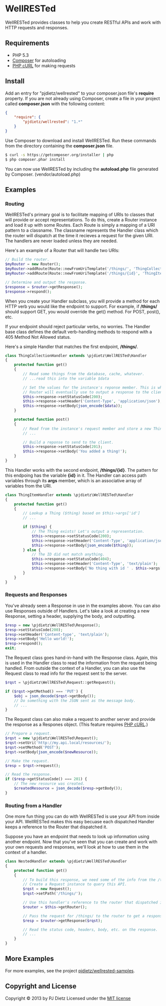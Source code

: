 WellRESTed
==========

WellRESTed provides classes to help you create RESTful APIs and work with HTTP requests and responses.


Requirements
------------

- PHP 5.3
- [Composer](http://getcomposer.org/) for autoloading
- [PHP cURL](http://php.net/manual/en/book.curl.php) for making requests


Install
-------

Add an entry for "pjdietz/wellrested" to your composer.json file's **require** property. If you are not already using Composer, create a file in your project called **composer.json** with the following content:

```json
{
    "require": {
        "pjdietz/wellrested": "1.*"
    }
}
```

Use Composer to download and install WellRESTed. Run these commands from the directory containing the **composer.json** file.

```bash
$ curl -s https://getcomposer.org/installer | php
$ php composer.phar install
```

You can now use WellRESTed by including the **autoload.php** file generated by Composer. (vendor/autoload.php)


Examples
--------

### Routing

WellRESTed's primary goal is to facilitate mapping of URIs to classes that will provide or accept representations. To do this, create a Router instance and load it up with some Routes. Each Route is simply a mapping of a URI pattern to a classname. The classname represents the Handler class which the router will dispatch at the time it recieves a request for the given URI. The handlers are never loaded unless they are needed.

Here's an example of a Router that will handle two URIs:

```php
// Build the router.
$myRouter = new Router();
$myRouter->addRoute(Route::newFromUriTemplate('/things/', 'ThingCollectionHandler'));
$myRouter->addRoute(Route::newFromUriTemplate('/things/{id}', 'ThingItemHandler'));

// Determine and output the response.
$response = $router->getResponse();
$response->respond();
```

When you create your Handler subclass, you will provide a method for each HTTP verb you would like the endpoint to support. For example, if **/things/** should support GET, you would override the get() method. For POST, post(), etc.

If your endpoint should reject particular verbs, no worries. The Handler base class defines the default verb-handling methods to respond with a 405 Method Not Allowed status.

Here's a simple Handler that matches the first endpoint, **/things/**.

```php
class ThingCollectionHandler extends \pjdietz\WellRESTed\Handler
{
    protected function get()
    {
        // Read some things from the database, cache, whatever.
        // ...read this into the variable $data

        // Set the values for the instance's reponse member. This is what the
        // Router will eventually use to output a response to the client.
        $this->response->setStatusCode(200);
        $this->response->setHeader('Content-Type', 'application/json');
        $this->response->setBody(json_encode($data));
    }

    protected function post()
    {
        // Read from the instance's request member and store a new Thing.
        // ...

        // Build a reponse to send to the client.
        $this->response->setStatusCode(201);
        $this->response->setBody('You added a thing!');
    }
}
```

This Handler works with the second endpoint, **/things/{id}**. The pattern for this endpoing has the variable **{id}** in it. The Handler can access path variables through its **args** member, which is an associative array of variables from the URI.

```php
class ThingItemHandler extends \pjdietz\WellRESTed\Handler
{
    protected function get()
    {
        // Lookup a Thing ($thing) based on $this->args['id']
        // ...

        if ($thing) {
            // The Thing exists! Let's output a representation.
            $this->response->setStatusCode(200);
            $this->response->setHeader('Content-Type', 'application/json');
            $this->response->setBody(json_encode($thing));
        } else {
            // The ID did not match anything.
            $this->response->setStatusCode(404);
            $this->response->setHeader('Content-Type', 'text/plain');
            $this->response->setBody('No thing with id ' . $this->args['id']);
        }
    }
}
```


### Requests and Responses

You've already seen a Response in use in the examples above. You can also use Responses outside of Handlers. Let's take a look at creating a new Response, setting a header, supplying the body, and outputting.

```php
$resp = new \pjdietz\WellRESTed\Response();
$resp->setStatusCode(200);
$resp->setHeader('Content-type', 'text/plain');
$resp->setBody('Hello world!');
$resp->respond();
exit;
```

The Request class goes hand-in-hand with the Response class. Again, this is used in the Handler class to read the information from the request being handled. From outside the context of a Handler, you can also use the Request class to read info for the request sent to the server.

```php
$rqst = \pjdietz\WellRESTed\Request::getRequest();

if ($rqst->getMethod() === 'PUT') {
    $obj = json_decode($rqst->getBody());
    // Do something with the JSON sent as the message body.
    // ...
}
```

The Request class can also make a request to another server and provide the response as a Respones object. (This feature requires [PHP cURL](http://php.net/manual/en/book.curl.php).)

```php
// Prepare a request.
$rqst = new \pjdietz\WellRESTed\Request();
$rqst->setUri('http://my.api.local/resources/');
$rqst->setMethod('POST');
$rqst->setBody(json_encode($newResource));

// Make the request.
$resp = $rqst->request();

// Read the response.
if ($resp->getStatusCode() === 201) {
    // The new resource was created.
    $createdResource = json_decode($resp->getBody());
}
```


### Routing from a Handler

One more fun thing you can do with WellRESTed is use your API from inside your API. WellRESTed makes this easy becuase each dispatched Handler keeps a reference to the Router that dispatched it.

Suppose you have an endpoint that needs to look up information using another endpoint. Now that you've seen that you can create and work with your own requests and responses, we'll look at how to use them in the context of a handler.

```php
class NestedHandler extends \pjdietz\WellRESTed\Handler
{
    protected function get()
    {
        // To build this response, we need some of the info from the /things/ representation.
        // Create a Request instance to query this API.
        $rqst = new Request();
        $rqst->setPath('/things/');

        // Use this handler's reference to the router that dispatched it.
        $router = $this->getRouter();

        // Pass the request for /things/ to the router to get a response.
        $resp = $router->getResponse($rqst);

        // Read the status code, headers, body, etc. on the response.
        // ...
    }
}
```


More Examples
---------------

For more examples, see the project [pjdietz/wellrested-samples](https://github.com/pjdietz/wellrested-samples).


Copyright and License
---------------------
Copyright © 2013 by PJ Dietz
Licensed under the [MIT license](http://opensource.org/licenses/MIT)
